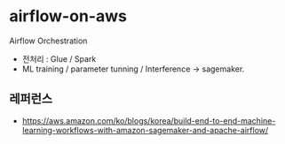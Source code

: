 # airflow-on-aws

Airflow Orchestration
  - 전처리 : Glue / Spark
  - ML training / parameter tunning / Interference -> sagemaker.
    





## 레퍼런스 ##

* https://aws.amazon.com/ko/blogs/korea/build-end-to-end-machine-learning-workflows-with-amazon-sagemaker-and-apache-airflow/
